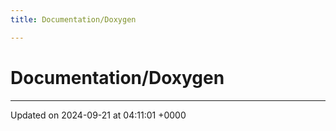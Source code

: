 ```yaml
---
title: Documentation/Doxygen

---
```


# Documentation/Doxygen








-------------------------------

Updated on 2024-09-21 at 04:11:01 +0000
